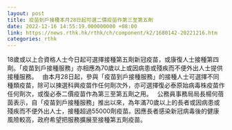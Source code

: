 ```yaml
---
layout: post
title: 疫苗到戶接種本月28日起可選二價疫苗作第三至第五劑
date: 2022-12-16 14:55:19.000000000 +08:00
link: https://news.rthk.hk/rthk/ch/component/k2/1680142-20221216.htm
categories: rthk
---
```


18歲或以上合資格人士今日起可選擇接種第五劑新冠疫苗，或康復人士接種第四劑。「疫苗到戶接種服務」亦相應為70歲以上或因病患或殘疾而不便外出人士提供接種服務。
 
由本月28日起，參與「疫苗到戶接種服務」的接種人士可選擇不同種類疫苗，除可以揀選科興疫苗作任何劑次外，亦可選擇復必泰原始病毒株疫苗作任何劑次，或復必泰二價疫苗作為第三至第五劑之用。
 
公務員事務局局長楊何蓓茵表示，自「疫苗到戶接種服務」推出以來，為年滿70歲以上的長者或因病患或殘疾而不便外出人士，接種超過55000劑疫苗。因應長者感染新冠病毒後的健康風險較高，政府希望把服務擴展至接種第五劑疫苗。
